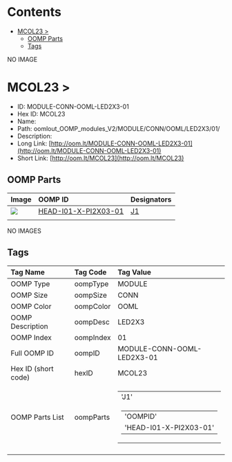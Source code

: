 



Contents
========

* [MCOL23 > ](#mcol23--)
	* [OOMP Parts](#oomp-parts)
	* [Tags](#tags)
  
NO IMAGE  
# MCOL23 > 

- ID: MODULE-CONN-OOML-LED2X3-01
- Hex ID: MCOL23
- Name: 
- Path: oomlout_OOMP_modules_V2/MODULE/CONN/OOML/LED2X3/01/
- Description: 
- Long Link: [http://oom.lt/MODULE-CONN-OOML-LED2X3-01](http://oom.lt/MODULE-CONN-OOML-LED2X3-01)
- Short Link: [http://oom.lt/MCOL23](http://oom.lt/MCOL23)

## OOMP Parts
  

|Image|OOMP ID|Designators|
| :--- | :--- | :--- |
|[![](https://raw.githubusercontent.com/oomlout/oomlout_OOMP_parts_V2/main/HEAD/I01/X/PI2X03/01/image_140.jpg)](https://github.com/oomlout/oomlout_OOMP_parts_V2/tree/main/HEAD/I01/X/PI2X03/01/)|[HEAD-I01-X-PI2X03-01](https://github.com/oomlout/oomlout_OOMP_parts_V2/tree/main/HEAD/I01/X/PI2X03/01/)|[J1](https://github.com/oomlout/oomlout_OOMP_parts_V2/tree/main/HEAD/I01/X/PI2X03/01/)|
||||
  
NO IMAGES  
## Tags
  

|Tag Name|Tag Code|Tag Value|
| :--- | :--- | :--- |
|OOMP Type|oompType|MODULE|
|OOMP Size|oompSize|CONN|
|OOMP Color|oompColor|OOML|
|OOMP Description|oompDesc|LED2X3|
|OOMP Index|oompIndex|01|
|Full OOMP ID|oompID|MODULE-CONN-OOML-LED2X3-01|
|Hex ID (short code)|hexID|MCOL23|
|OOMP Parts List|oompParts|<table><tr><td>'J1'</td></tr><tr><td> <table><tr><td>'OOMPID'</td></tr><tr><td> 'HEAD-I01-X-PI2X03-01'</td></tr></table></td></tr></table>|
||||
